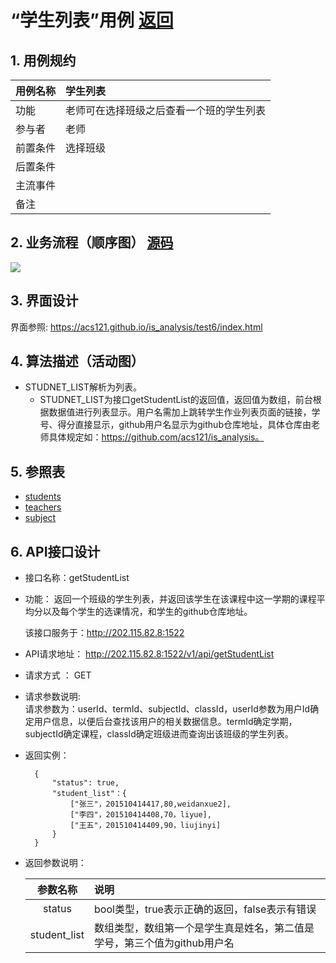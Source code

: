 # “学生列表”用例 [返回](./README.md)
## 1. 用例规约


|用例名称|学生列表|
|-------|:-------------|
|功能|老师可在选择班级之后查看一个班的学生列表|
|参与者|老师|
|前置条件|选择班级|
|后置条件| |
|主流事件| |
|备注| |
## 2. 业务流程（顺序图） [源码](./src/student_list.puml)
![](./images/student_list.png)
## 3. 界面设计
界面参照: https://acs121.github.io/is_analysis/test6/index.html

## 4. 算法描述（活动图）

- STUDNET_LIST解析为列表。
  - STUDNET_LIST为接口getStudentList的返回值，返回值为数组，前台根据数据值进行列表显示。用户名需加上跳转学生作业列表页面的链接，学号、得分直接显示，github用户名显示为github仓库地址，具体仓库由老师具体规定如：https://github.com/acs121/is_analysis。

## 5. 参照表

- [students](../数据库设计.md/#STUDENTS)
- [teachers](../数据库设计.md/#TEACHERS)
- [subject](../数据库设计.md/#Subjects)

## 6. API接口设计

- 接口名称：getStudentList
    
- 功能：
    返回一个班级的学生列表，并返回该学生在该课程中这一学期的课程平均分以及每个学生的选课情况，和学生的github仓库地址。  
    
    该接口服务于：http://202.115.82.8:1522
    
- API请求地址： 
    http://202.115.82.8:1522/v1/api/getStudentList

- 请求方式 ：
    GET  

- 请求参数说明:        
    请求参数为：userId、termId、subjectId、classId，userId参数为用户Id确定用户信息，以便后台查找该用户的相关数据信息。termId确定学期，subjectId确定课程，classId确定班级进而查询出该班级的学生列表。
    
- 返回实例：

        {
            "status": true,
            "student_list"：{
                ["张三"，201510414417,80,weidanxue2],
                ["李四"，201510414408,70，liyue],
                ["王五"，201510414409,90，liujinyi]
            }
        }
  
- 返回参数说明：    
 
  |参数名称|说明|
  |:---------:|:--------------------------------------------------------|      
  |status|bool类型，true表示正确的返回，false表示有错误|
  |student_list|数组类型，数组第一个是学生真是姓名，第二值是学号，第三个值为github用户名|
